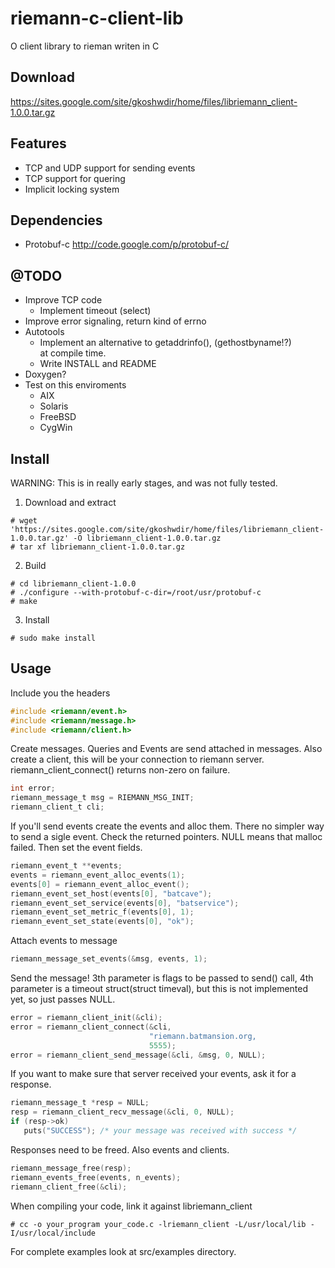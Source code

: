 # riemann-c-client-lib

O client library to rieman writen in C

## Download 
https://sites.google.com/site/gkoshwdir/home/files/libriemann_client-1.0.0.tar.gz

## Features
- TCP and UDP support for sending events
- TCP support for quering
- Implicit locking system 

## Dependencies
- Protobuf-c http://code.google.com/p/protobuf-c/

## @TODO
- Improve TCP code
    - Implement timeout (select)
- Improve error signaling, return kind of errno
- Autotools
  	- Implement an alternative to getaddrinfo(), (gethostbyname!?)	
    at compile time.
    - Write INSTALL and README 
- Doxygen?
- Test on this enviroments
    - AIX
    - Solaris
    - FreeBSD
    - CygWin

## Install

WARNING: This is in really early stages, and was not fully tested.

1. Download and extract
```
# wget 'https://sites.google.com/site/gkoshwdir/home/files/libriemann_client-1.0.0.tar.gz' -O libriemann_client-1.0.0.tar.gz
# tar xf libriemann_client-1.0.0.tar.gz
```

2. Build
```
# cd libriemann_client-1.0.0
# ./configure --with-protobuf-c-dir=/root/usr/protobuf-c
# make
```

3. Install
```
# sudo make install
```

## Usage
Include you the headers
```C
#include <riemann/event.h>
#include <riemann/message.h>
#include <riemann/client.h>
```

Create messages. Queries and Events are send attached in messages.
Also create a client, this will be your connection to riemann
server. riemann_client_connect() returns non-zero on failure.
```C
int error;
riemann_message_t msg = RIEMANN_MSG_INIT;
riemann_client_t cli;
```

If you'll send events create the events and alloc them. There no
simpler way to send a sigle event. Check the returned pointers. NULL
means that malloc failed. Then set the event fields.
```C
riemann_event_t **events;
events = riemann_event_alloc_events(1);
events[0] = riemann_event_alloc_event();
riemann_event_set_host(events[0], "batcave");
riemann_event_set_service(events[0], "batservice");
riemann_event_set_metric_f(events[0], 1);
riemann_event_set_state(events[0], "ok");
```

Attach events to message
```C
riemann_message_set_events(&msg, events, 1);
```

Send the message! 3th parameter is flags to be passed to send() call,
4th parameter is a timeout struct(struct timeval), but this is not
implemented yet, so just passes NULL.
```C
error = riemann_client_init(&cli);
error = riemann_client_connect(&cli, 
                               "riemann.batmansion.org, 
                               5555);
error = riemann_client_send_message(&cli, &msg, 0, NULL);
```

If you want to make sure that server received your events, ask it for
a response.
```C
riemann_message_t *resp = NULL;
resp = riemann_client_recv_message(&cli, 0, NULL);
if (resp->ok)
   puts("SUCCESS"); /* your message was received with success */
```

Responses need to be freed. Also events and clients.
```C
riemann_message_free(resp);
riemann_events_free(events, n_events);
riemann_client_free(&cli);
```

When compiling your code, link it against libriemann_client
```
# cc -o your_program your_code.c -lriemann_client -L/usr/local/lib -I/usr/local/include
```


For complete examples look at src/examples directory.







